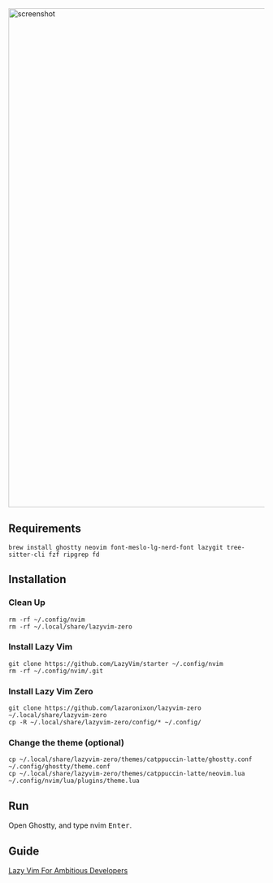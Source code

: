 
<img width="1512" height="982" alt="screenshot" src="https://github.com/user-attachments/assets/64912cba-45e8-44f8-b704-db4c7a283d26" />

## Requirements

```
brew install ghostty neovim font-meslo-lg-nerd-font lazygit tree-sitter-cli fzf ripgrep fd
```

## Installation

### Clean Up

```
rm -rf ~/.config/nvim
rm -rf ~/.local/share/lazyvim-zero
```

### Install Lazy Vim

```
git clone https://github.com/LazyVim/starter ~/.config/nvim
rm -rf ~/.config/nvim/.git
```

### Install Lazy Vim Zero

```
git clone https://github.com/lazaronixon/lazyvim-zero ~/.local/share/lazyvim-zero
cp -R ~/.local/share/lazyvim-zero/config/* ~/.config/
```

### Change the theme (optional)

```
cp ~/.local/share/lazyvim-zero/themes/catppuccin-latte/ghostty.conf ~/.config/ghostty/theme.conf
cp ~/.local/share/lazyvim-zero/themes/catppuccin-latte/neovim.lua ~/.config/nvim/lua/plugins/theme.lua
```

## Run

Open Ghostty, and type nvim <kbd>Enter</kbd>.

## Guide

[Lazy Vim For Ambitious Developers](https://lazyvim-ambitious-devs.phillips.codes)
